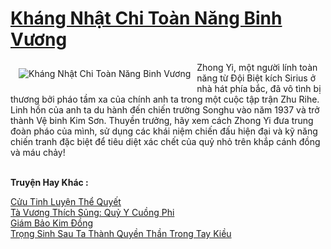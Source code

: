 <a href="https://truyenwiki.net/khang-nhat-chi-toan-nang-binh-vuong.35399/" title="Kháng Nhật Chi Toàn Năng Binh Vương"><h1>Kháng Nhật Chi Toàn Năng Binh Vương</h1></a><div style="display:table"><img align="right" style="float: left; padding: 10px;" src="https://truyenwiki.net/a/img/str/src/35399.jpg" alt="Kháng Nhật Chi Toàn Năng Binh Vương">Zhong Yi, một người lính toàn năng từ Đội Biệt kích Sirius ở nhà hát phía bắc, đã vô tình bị thương bởi pháo tầm xa của chính anh ta trong một cuộc tập trận Zhu Rihe. Linh hồn của anh ta du hành đến chiến trường Songhu vào năm 1937 và trở thành Vệ binh Kim Sơn. Thuyền trưởng, hãy xem cách Zhong Yi đưa trung đoàn pháo của mình, sử dụng các khái niệm chiến đấu hiện đại và kỹ năng chiến tranh đặc biệt để tiêu diệt xác chết của quỷ nhỏ trên khắp cánh đồng và máu chảy!</div><p><br><b>Truyện Hay Khác :</b></p><a href="https://truyenwiki.net/cuu-tinh-luyen-the-quyet.36245/" alt="Cửu Tinh Luyện Thể Quyết">Cửu Tinh Luyện Thể Quyết</a><br/><a href="https://github.com/nownovels/topcv/tree/master/truyenhay/35782" alt="Tà Vương Thích Sủng: Quỷ Y Cuồng Phi">Tà Vương Thích Sủng: Quỷ Y Cuồng Phi</a><br/><a href="https://github.com/nownovels/topcv/tree/master/truyenhay/36505" alt="Giám Bảo Kim Đồng">Giám Bảo Kim Đồng</a><br/><a href="https://github.com/nownovels/topcv/tree/master/truyenhay/35854" alt="Trọng Sinh Sau Ta Thành Quyền Thần Trong Tay Kiều">Trọng Sinh Sau Ta Thành Quyền Thần Trong Tay Kiều</a><br/>
